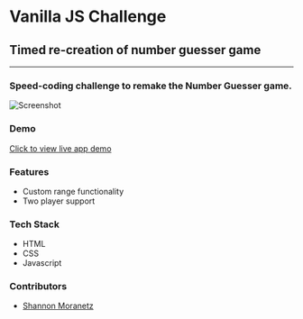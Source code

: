 # Vanilla JS Challenge

## Timed re-creation of number guesser game

* * *

### Speed-coding challenge to remake the Number Guesser game.

![Screenshot](https://i.imgur.com/xWSPNei.jpg)

### Demo

[Click to view live app demo](https://shannonmoranetz.github.io/vanilla-js-challenge/) 

### Features

*   Custom range functionality
*   Two player support

### Tech Stack

*   HTML
*   CSS
*   Javascript

### Contributors

* [Shannon Moranetz](https://github.com/shannonmoranetz)